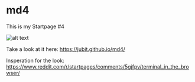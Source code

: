 # md4

This is my Startpage #4

![alt text](https://raw.githubusercontent.com/jubit/md3/master/.github/zevqc3oezdw02.png)

Take a look at it here: https://jubit.github.io/md4/

Insperation for the look: https://www.reddit.com/r/startpages/comments/5gjfpv/terminal_in_the_browser/
